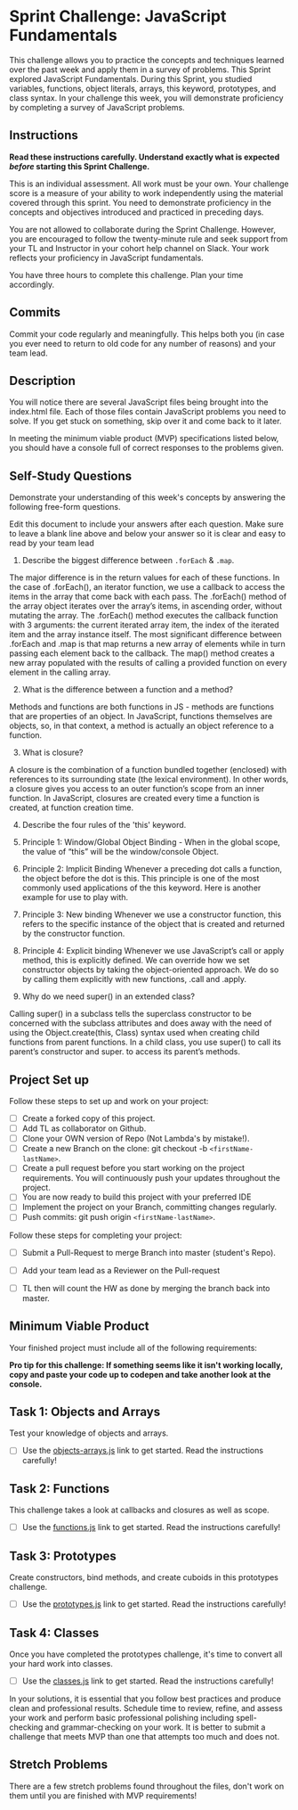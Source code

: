 # Sprint Challenge: JavaScript Fundamentals

This challenge allows you to practice the concepts and techniques learned over the past week and apply them in a survey of problems. This Sprint explored JavaScript Fundamentals. During this Sprint, you studied variables, functions, object literals, arrays, this keyword, prototypes, and class syntax. In your challenge this week, you will demonstrate proficiency by completing a survey of JavaScript problems.

## Instructions

**Read these instructions carefully. Understand exactly what is expected _before_ starting this Sprint Challenge.**

This is an individual assessment. All work must be your own. Your challenge score is a measure of your ability to work independently using the material covered through this sprint. You need to demonstrate proficiency in the concepts and objectives introduced and practiced in preceding days.

You are not allowed to collaborate during the Sprint Challenge. However, you are encouraged to follow the twenty-minute rule and seek support from your TL and Instructor in your cohort help channel on Slack. Your work reflects your proficiency in JavaScript fundamentals.

You have three hours to complete this challenge. Plan your time accordingly.

## Commits

Commit your code regularly and meaningfully. This helps both you (in case you ever need to return to old code for any number of reasons) and your team lead.

## Description

You will notice there are several JavaScript files being brought into the index.html file.  Each of those files contain JavaScript problems you need to solve.  If you get stuck on something, skip over it and come back to it later.

In meeting the minimum viable product (MVP) specifications listed below, you should have a console full of correct responses to the problems given.

## Self-Study Questions

Demonstrate your understanding of this week's concepts by answering the following free-form questions.

Edit this document to include your answers after each question. Make sure to leave a blank line above and below your answer so it is clear and easy to read by your team lead

1. Describe the biggest difference between `.forEach` & `.map`.

The major difference is in the return values for each of these functions.  In the case of .forEach(), an iterator function, we use a callback to access the items in the array that come back with each pass. The .forEach() method of the array object iterates over the array’s items, in ascending order, without mutating the array. The .forEach() method executes the callback function with 3 arguments: the current iterated array item, the index of the iterated item and the array instance itself.
The most significant difference between .forEach and .map is that map returns a new array of elements while in turn passing each element back to the callback.  The map() method creates a new array populated with the results of calling a provided function on every element in the calling array.

2. What is the difference between a function and a method?

Methods and functions are both functions in JS - methods are functions that are properties of an object. In JavaScript, functions themselves are objects, so, in that context, a method is actually an object reference to a function.

3. What is closure?

 A closure is the combination of a function bundled together (enclosed) with references to its surrounding state (the lexical environment). In other words, a closure gives you access to an outer function’s scope from an inner function. In JavaScript, closures are created every time a function is created, at function creation time.

4. Describe the four rules of the 'this' keyword.

1. Principle 1: Window/Global Object Binding -
  When in the global scope, the value of “this” will be the window/console Object.
  
2. Principle 2: Implicit Binding
  Whenever a preceding dot calls a function, the object before the dot is this.
  This principle is one of the most commonly used applications of the this keyword. Here is another example for use to play with.

3. Principle 3: New binding
  Whenever we use a constructor function, this refers to the specific instance of the object that is created and returned by the constructor function.

4. Principle 4: Explicit binding
  Whenever we use JavaScript’s call or apply method, this is explicitly defined.
  We can override how we set constructor objects by taking the object-oriented approach. We do so by calling them explicitly with new functions, .call and .apply.

5. Why do we need super() in an extended class?

Calling super() in a subclass tells the superclass constructor to be concerned with the subclass attributes and does away with the need of using the Object.create(this, Class) syntax used when creating child functions from parent functions.
In a child class, you use super() to call its parent’s constructor and super.<methodName> to access its parent’s methods. 

## Project Set up

Follow these steps to set up and work on your project:

- [ ] Create a forked copy of this project.
- [ ] Add TL as collaborator on Github.
- [ ] Clone your OWN version of Repo (Not Lambda's by mistake!).
- [ ] Create a new Branch on the clone: git checkout -b `<firstName-lastName>`.
- [ ] Create a pull request before you start working on the project requirements.  You will continuously push your updates throughout the project.
- [ ] You are now ready to build this project with your preferred IDE
- [ ] Implement the project on your Branch, committing changes regularly.
- [ ] Push commits: git push origin `<firstName-lastName>`.

Follow these steps for completing your project:

- [ ] Submit a Pull-Request to merge <firstName-lastName> Branch into master (student's  Repo).
- [ ] Add your team lead as a Reviewer on the Pull-request
- [ ] TL then will count the HW as done by  merging the branch back into master.


## Minimum Viable Product

Your finished project must include all of the following requirements:

**Pro tip for this challenge: If something seems like it isn't working locally, copy and paste your code up to codepen and take another look at the console.**

## Task 1: Objects and Arrays
Test your knowledge of objects and arrays. 
* [ ] Use the [objects-arrays.js](challenges/objects-arrays.js) link to get started.  Read the instructions carefully!

## Task 2: Functions
This challenge takes a look at callbacks and closures as well as scope. 
* [ ] Use the [functions.js](challenges/functions.js) link to get started. Read the instructions carefully!

## Task 3: Prototypes
Create constructors, bind methods, and create cuboids in this prototypes challenge.
* [ ] Use the [prototypes.js](challenges/prototypes.js) link to get started. Read the instructions carefully!

## Task 4: Classes
Once you have completed the prototypes challenge, it's time to convert all your hard work into classes.
* [ ] Use the [classes.js](challenges/classes.js) link to get started. Read the instructions carefully!

In your solutions, it is essential that you follow best practices and produce clean and professional results. Schedule time to review, refine, and assess your work and perform basic professional polishing including spell-checking and grammar-checking on your work. It is better to submit a challenge that meets MVP than one that attempts too much and does not.

## Stretch Problems

There are a few stretch problems found throughout the files, don't work on them until you are finished with MVP requirements!
